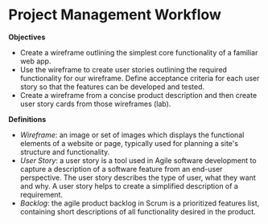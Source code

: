 # Project Management Workflow

**Objectives**
- Create a wireframe outlining the simplest core functionality of a familiar web app.
- Use the wireframe to create user stories outlining the required functionality for our wireframe. Define acceptance criteria for each user story so that the features can be developed and tested.
- Create a wireframe from a concise product description and then create user story cards from those wireframes (lab).

**Definitions**
- *Wireframe*: an image or set of images which displays the functional elements of a website or page, typically used for planning a site's structure and functionality.
- *User Story*: a user story is a tool used in Agile software development to capture a description of a software feature from an end-user perspective. The user story describes the type of user, what they want and why. A user story helps to create a simplified description of a requirement.
- *Backlog*: the agile product backlog in Scrum is a prioritized features list, containing short descriptions of all functionality desired in the product.
